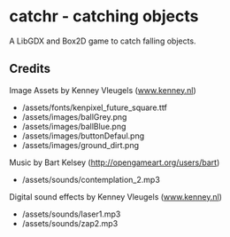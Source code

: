 catchr - catching objects
======

A LibGDX and Box2D game to catch falling objects.


Credits
---------
Image Assets by Kenney Vleugels (www.kenney.nl)
 - /assets/fonts/kenpixel_future_square.ttf
 - /assets/images/ballGrey.png
 - /assets/images/ballBlue.png
 - /assets/images/buttonDefaul.png
 - /assets/images/ground_dirt.png

Music by Bart Kelsey (http://opengameart.org/users/bart)
- /assets/sounds/contemplation_2.mp3

Digital sound effects by Kenney Vleugels (www.kenney.nl)
- /assets/sounds/laser1.mp3
- /assets/sounds/zap2.mp3
